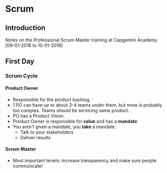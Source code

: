 # Scrum 

## Introduction

Notes on the Professional Scrum Master training at Capgemini Academy [09-01-2018 to 10-01-2018]


## First Day 

### Scrum Cycle

#### Product Owner

- Responsible for the product backlog.
- 1 PO can have up to about 3-4 teams under them, but more is probably too complex. Teams should be servicing same product.
- PO has a Product Vision.
- Product Owner is responsible for **value** and has a **mandate**.
- You aren't given a mandate, you **take** a mandate:
    - Talk to your stakeholders
    - Deliver results



#### Scrum Master

- Most important tenets: increase transparency and make sure people communicate!
